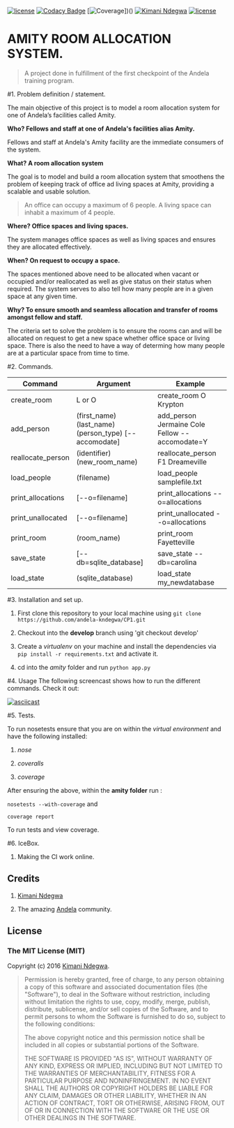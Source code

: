 [![license](https://img.shields.io/github/license/mashape/apistatus.svg?maxAge=2592000)]()
[![Codacy Badge](https://api.codacy.com/project/badge/Grade/a73d5032f19c47a8ad6aa6decb465e32)](https://www.codacy.com/app/kimani-ndegwa/CP1?utm_source=github.com&amp;utm_medium=referral&amp;utm_content=andela-kndegwa/CP1&amp;utm_campaign=Badge_Grade)
[![Coverage](https://img.shields.io/badge/Coverage-85%25-green.svg)])()
[![Kimani Ndegwa](https://img.shields.io/badge/Kimani%20Ndegwa-FirstCheckpoint-green.svg)]()
[![license](https://img.shields.io/github/license/mashape/apistatus.svg?maxAge=2592000)]()

# AMITY ROOM ALLOCATION SYSTEM.

>A project done in fulfillment of the first checkpoint of the Andela training program.

#1. Problem definition / statement.

The main objective of this project is to model a room allocation system for one of Andela’s facilities called Amity.

**Who? Fellows and staff at one of Andela's facilities alias Amity.**

Fellows and staff at Andela's Amity facility are the immediate consumers of the system.

**What? A room allocation system**

The goal is to model and build a room allocation system that smoothens the problem of keeping track of office ad living spaces at Amity, providing a scalable and usable solution.

>An office can occupy a maximum of 6 people. A living space can inhabit a maximum of 4 people.

**Where? Office spaces and living spaces.**

The system manages office spaces as well as living spaces and ensures they are allocated effectively.

**When? On request to occupy a space.**

The spaces mentioned above need to be allocated when vacant or occupied and/or reallocated as well as give status on their status when required.
The system serves to also tell how many people are in a given space at any given time.

**Why? To ensure smooth and seamless allocation and transfer of rooms amongst fellow and staff.**

The criteria set to solve the problem is to ensure the rooms can and will be allocated on request to get a new space whether office space or living space.
There is also the need to have a way of determing how many people are at a particular space from time to time.


#2. Commands.

Command | Argument | Example
--- | --- | ---
create_room | L or O | create_room O Krypton
add_person | (first_name) (last_name) (person_type) [--accomodate] |add_person Jermaine Cole Fellow --accomodate=Y
reallocate_person | (identifier) (new_room_name) | reallocate_person F1 Dreameville
load_people | (filename) | load_people samplefile.txt
print_allocations| [--o=filename] | print_allocations --o=allocations
print_unallocated| [--o=filename] | print_unallocated --o=allocations
print_room | (room_name) | print_room Fayetteville
save_state | [--db=sqlite_database]| save_state --db=carolina
load_state |(sqlite_database)|load_state my_newdatabase

#3. Installation and set up.

1. First clone this repository to your local machine using `git clone https://github.com/andela-kndegwa/CP1.git`

2. Checkout into the **develop** branch using 'git checkout develop'

3. Create a *virtualenv* on your machine and install the dependencies via `pip install -r requirements.txt` and activate it.

4. cd into the *amity* folder and run `python app.py`

#4. Usage
The following screencast shows how to run the different commands. Check it out:

[![asciicast](https://asciinema.org/a/ecendttdj3a4lrp89n8luus30.png)](https://asciinema.org/a/ecendttdj3a4lrp89n8luus30)

#5. Tests.

To run nosetests ensure that you are on within the *virtual environment* and have the following installed:

1. *nose*

2. *coveralls*

3. *coverage*

After ensuring the above, within the **amity folder** run :

`nosetests --with-coverage` and

`coverage report`

To run tests and view coverage.

#6. IceBox.

1. Making the CI work online.


## Credits

1. [Kimani Ndegwa](https://github.com/andela-kndegwa)

2. The amazing [Andela](https://www.andela.com) community.

## License

### The MIT License (MIT)

Copyright (c) 2016 [Kimani Ndegwa](https://www.kimanindegwa.co.ke).

> Permission is hereby granted, free of charge, to any person obtaining a copy
> of this software and associated documentation files (the "Software"), to deal
> in the Software without restriction, including without limitation the rights
> to use, copy, modify, merge, publish, distribute, sublicense, and/or sell
> copies of the Software, and to permit persons to whom the Software is
> furnished to do so, subject to the following conditions:
>
> The above copyright notice and this permission notice shall be included in
> all copies or substantial portions of the Software.
>
> THE SOFTWARE IS PROVIDED "AS IS", WITHOUT WARRANTY OF ANY KIND, EXPRESS OR
> IMPLIED, INCLUDING BUT NOT LIMITED TO THE WARRANTIES OF MERCHANTABILITY,
> FITNESS FOR A PARTICULAR PURPOSE AND NONINFRINGEMENT. IN NO EVENT SHALL THE
> AUTHORS OR COPYRIGHT HOLDERS BE LIABLE FOR ANY CLAIM, DAMAGES OR OTHER
> LIABILITY, WHETHER IN AN ACTION OF CONTRACT, TORT OR OTHERWISE, ARISING FROM,
> OUT OF OR IN CONNECTION WITH THE SOFTWARE OR THE USE OR OTHER DEALINGS IN
> THE SOFTWARE.

